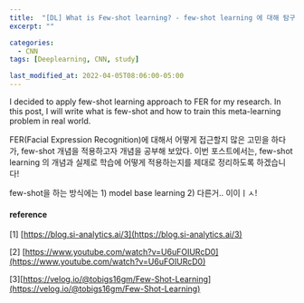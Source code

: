 ```yaml
---
title:  "[DL] What is Few-shot learning? - few-shot learning 에 대해 탐구"
excerpt: ""

categories:
  - CNN
tags: [Deeplearning, CNN, study]

last_modified_at: 2022-04-05T08:06:00-05:00
---
```


I decided to apply few-shot learning approach to FER for my research. In this post, I will write what is few-shot and how to train this meta-learning problem in real world.

FER(Facial Expression Recognition)에 대해서 어떻게 접근할지 많은 고민을 하다가, few-shot 개념을 적용하고자 개념을 공부해 보았다. 이번 포스트에서는, 
few-shot learning 의 개념과 실제로 학습에 어떻게 적용하는지를 제대로 정리하도록 하겠습니다!

few-shot을 하는 방식에는 1) model base learning 2) 다른거.. 이이ㅣㅅ!


#### reference 
[1] [https://blog.si-analytics.ai/3](https://blog.si-analytics.ai/3)

[2] [https://www.youtube.com/watch?v=U6uFOIURcD0](https://www.youtube.com/watch?v=U6uFOIURcD0)

[3][https://velog.io/@tobigs16gm/Few-Shot-Learning](https://velog.io/@tobigs16gm/Few-Shot-Learning)
